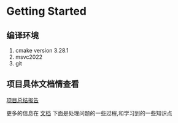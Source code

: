 # Getting Started

## 编译环境
1. cmake version 3.28.1
2. msvc2022
3. git

## 项目具体文档情查看

[项目总结报告](./项目总结报告.md)

更多的信息在 [文档](./doc/) 下面是处理问题的一些过程,和学习到的一些知识点